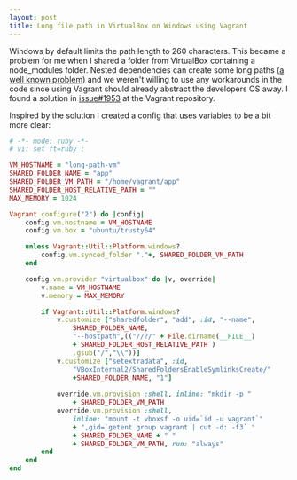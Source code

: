 ```yaml
---
layout: post
title: Long file path in VirtualBox on Windows using Vagrant
---
```


Windows by default limits the path length to 260 characters.
This became a problem for me when I shared a folder from VirtualBox containing a node_modules folder.
Nested dependencies can create some long paths ([a well known problem](https://github.com/joyent/node/issues/6960)) and we weren't willing to use any workarounds in the code since using Vagrant should already abstract the developers OS away.
I found a solution in [issue#1953](https://github.com/mitchellh/vagrant/issues/1953) at the Vagrant repository.

Inspired by the solution I created a config that uses variables to be a bit more clear:

```ruby
# -*- mode: ruby -*-
# vi: set ft=ruby :

VM_HOSTNAME = "long-path-vm"
SHARED_FOLDER_NAME = "app"
SHARED_FOLDER_VM_PATH = "/home/vagrant/app"
SHARED_FOLDER_HOST_RELATIVE_PATH = ""
MAX_MEMORY = 1024

Vagrant.configure("2") do |config|
    config.vm.hostname = VM_HOSTNAME
    config.vm.box = "ubuntu/trusty64"

    unless Vagrant::Util::Platform.windows?
        config.vm.synced_folder "."+, SHARED_FOLDER_VM_PATH
    end

    config.vm.provider "virtualbox" do |v, override|
        v.name = VM_HOSTNAME
        v.memory = MAX_MEMORY

        if Vagrant::Util::Platform.windows?
            v.customize ["sharedfolder", "add", :id, "--name",
                SHARED_FOLDER_NAME,
                "--hostpath",(("//?/" + File.dirname(__FILE__)
                + SHARED_FOLDER_HOST_RELATIVE_PATH )
                .gsub("/","\\"))]
            v.customize ["setextradata", :id,
                "VBoxInternal2/SharedFoldersEnableSymlinksCreate/"
                +SHARED_FOLDER_NAME, "1"]
            
            override.vm.provision :shell, inline: "mkdir -p "
                + SHARED_FOLDER_VM_PATH
            override.vm.provision :shell,
                inline: "mount -t vboxsf -o uid=`id -u vagrant`"
                + ",gid=`getent group vagrant | cut -d: -f3` "
                + SHARED_FOLDER_NAME + " "
                + SHARED_FOLDER_VM_PATH, run: "always"
        end
    end
end
```